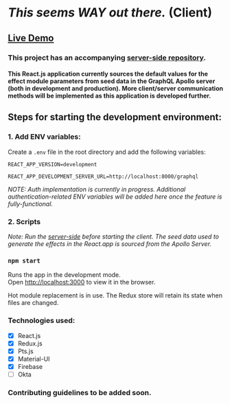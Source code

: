 # *This seems WAY out there.* (Client)

## [Live Demo](https://this-seems-way-out-there.web.app/)

### This project has an accompanying [server-side repository](https://github.com/matt-eric/this-seems-WAY-out-there-node-side).

#### This React.js application currently sources the default values for the effect module parameters from seed data in the GraphQL Apollo server (both in development and production). More client/server communication methods will be implemented as this application is developed further.

## Steps for starting the development environment:

### 1. Add ENV variables:

Create a `.env` file in the root directory and add the following variables:

`REACT_APP_VERSION=development`

`REACT_APP_DEVELOPMENT_SERVER_URL=http://localhost:8000/graphql`

*NOTE: Auth implementation is currently in progress. Additional authentication-related ENV variables will be added here once the feature is fully-functional.*

### 2. Scripts

*Note: Run the [server-side](https://github.com/matt-eric/this-seems-WAY-out-there-node-side) before starting the client. The seed data used to generate the effects in the React.app is sourced from the Apollo Server.*

### `npm start`

Runs the app in the development mode.\
Open [http://localhost:3000](http://localhost:3000) to view it in the browser.

Hot module replacement is in use. The Redux store will retain its state when files are changed.

### Technologies used:

- [x] React.js
- [x] Redux.js
- [x] Pts.js
- [x] Material-UI
- [x] Firebase
- [ ] Okta

### Contributing guidelines to be added soon.
